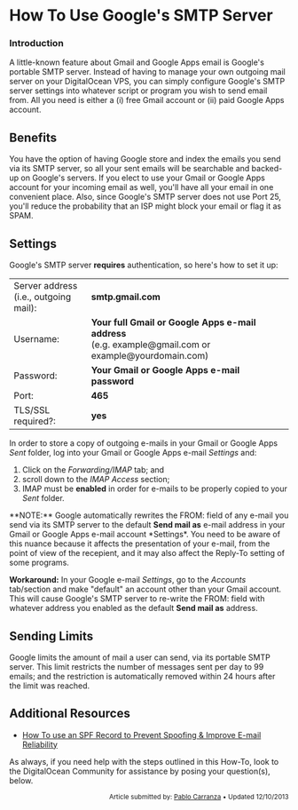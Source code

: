 How To Use Google's SMTP Server
=

### Introduction

A little-known feature about Gmail and Google Apps email is Google's portable SMTP server. Instead of having to manage your own outgoing mail server on your DigitalOcean VPS, you can simply configure Google's SMTP server settings into whatever script or program you wish to send email from. All you need is either a (i) free Gmail account or (ii) paid Google Apps account.

## Benefits

You have the option of having Google store and index the emails you send via its SMTP server, so all your sent emails will be searchable and backed-up on Google's servers. If you elect to use your Gmail or Google Apps account for your incoming email as well, you'll have all your email in one convenient place. Also, since Google's SMTP server does not use Port 25, you'll reduce the probability that an ISP might block your email or flag it as SPAM.

## Settings

Google's SMTP server **requires** authentication, so here's how to set it up:

<table>
<tr><td>Server address<br />(i.e., outgoing mail):</td><td><strong>smtp.gmail.com</strong></td></tr>
<tr><td>Username:</td><td><strong>Your <strong>full</strong> Gmail or Google Apps e-mail address</strong><br />(e.g. example@gmail.com or example@yourdomain.com)</td></tr>
<tr><td>Password:</td><td><strong>Your Gmail or Google Apps e-mail password</strong></td></tr>
<tr><td>Port:</td><td><strong>465</strong></td></tr>
<tr><td>TLS/SSL required?:</td><td><strong>yes</strong></td></tr>
</table>
<p>In order to store a copy of outgoing e-mails in your Gmail or Google Apps <i>Sent</i> folder, log into your Gmail or Google Apps e-mail <i>Settings</i> and:</p>
<ol>
<li>Click on the <i>Forwarding/IMAP</i> tab; and</li>
<li>scroll down to the <i>IMAP Access</i> section;</li>
<li>IMAP must be <strong>enabled</strong> in order for e-mails to be properly copied to your <i>Sent</i> folder.</li>
</ol>
**NOTE:** Google automatically rewrites the FROM: field of any e-mail you send via its SMTP server to the default <strong>Send mail as</strong> e-mail address in your Gmail or Google Apps e-mail account *Settings*.  You need to be aware of this nuance because it affects the presentation of your e-mail, from the point of view of the recepient, and it may also affect the Reply-To setting of some programs.

**Workaround:** In your Google e-mail _Settings_, go to the *Accounts* tab/section and make "default" an account other than your Gmail account. This will cause Google's SMTP server to re-write the FROM: field with whatever address you enabled as the default <strong>Send mail as</strong> address.

## Sending Limits

Google limits the amount of mail a user can send, via its portable SMTP server. This limit restricts the number of messages sent per day to 99 emails; and the restriction is automatically removed within 24 hours after the limit was reached.

## Additional Resources

* [How To use an SPF Record to Prevent Spoofing & Improve E-mail Reliability](https://www.digitalocean.com/community/articles/how-to-use-an-spf-record-to-prevent-spoofing-improve-e-mail-reliability)

As always, if you need help with the steps outlined in this How-To, look to the DigitalOcean Community for assistance by posing your question(s), below.

<p><div style="text-align: right; font-size:smaller;">Article submitted by: <a href="https://plus.google.com/107285164064863645881?rel=author" target="_blank">Pablo Carranza</a> &bull; Updated 12/10/2013</div></p>
